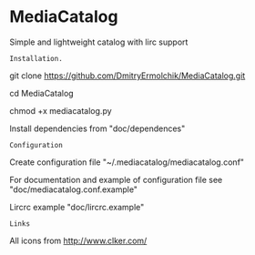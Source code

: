 MediaCatalog
============

Simple and lightweight catalog with lirc support


	Installation.

git clone https://github.com/DmitryErmolchik/MediaCatalog.git

cd MediaCatalog

chmod +x mediacatalog.py

Install dependencies from "doc/dependences"


	Configuration

Create configuration file "~/.mediacatalog/mediacatalog.conf"

For documentation and example of configuration file see "doc/mediacatalog.conf.example"

Lircrc example "doc/lircrc.example"

	Links
All icons from http://www.clker.com/
